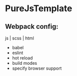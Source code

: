 # PureJsTemplate
## Webpack config:
js | scss | html
- babel
- eslint
- hot reload
- build modes
- specify browser support

